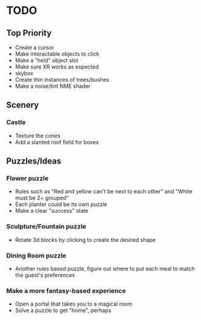 # TODO
## Top Priority
* Create a cursor
* Make interactable objects to click
* Make a "held" object slot
* Make sure XR works as expected
* skybox
* Create thin instances of trees/bushes
* Make a noise/tint NME shader

## Scenery

### Castle
 * Texture the cones
 * Add a slanted roof field for boxes

## Puzzles/Ideas

### Flower puzzle
 * Rules such as "Red and yellow can't be next to each other" and "White must be 2+ grouped"
 * Each planter could be its own puzzle
 * Make a clear "success" state

### Sculpture/Fountain puzzle
 * Rotate 3d blocks by clicking to create the desired shape

### Dining Room puzzle
 * Another rules based puzzle, figure out where to put each meal to match the guest's preferences

### Make a more fantasy-based experience
 * Open a portal that takes you to a magical room
 * Solve a puzzle to get "home", perhaps
